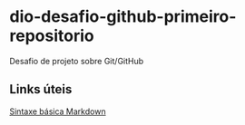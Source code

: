 # dio-desafio-github-primeiro-repositorio
Desafio de projeto sobre Git/GitHub
## Links úteis
[Sintaxe básica Markdown](https://www.markdownguide.org/)

